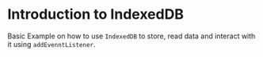 # Introduction to IndexedDB

Basic Example on how to use `IndexedDB` to store, read data and interact with it using `addEvenntListener`.
